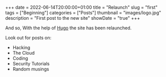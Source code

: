 +++
date = 2022-06-14T20:00:00+01:00
title = "Relaunch"
slug = "first"
tags = ["Beginning"]
categories = ["Posts"]
thumbnail = "images/logo.jpg"
description = "First post to the new site"
showDate = "true"
+++

And so, With the help of [Hugo](https://gohugo.io) the site has been relaunched.

Look out for posts on:

* Hacking
* The Cloud
* Coding
* Security Tutorials
* Random musings

